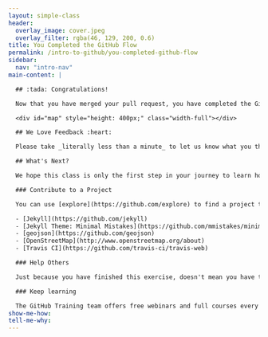 ```yaml
---
layout: simple-class
header:
  overlay_image: cover.jpeg
  overlay_filter: rgba(46, 129, 200, 0.6)
title: You Completed the GitHub Flow
permalink: /intro-to-github/you-completed-github-flow
sidebar:
  nav: "intro-nav"
main-content: |

  ## :tada: Congratulations!

  Now that you have merged your pull request, you have completed the GitHub workflow! Check out your new pin on the map!

  <div id="map" style="height: 400px;" class="width-full"></div>

  ## We Love Feedback :heart:

  Please take _literally less than a minute_ to let us know what you think of this course. You may also choose to opt-in for updates on future classes. [Start Survey](http://www.surveygizmo.com/s3/3288550/intro-to-github)!

  ## What's Next?

  We hope this class is only the first step in your journey to learn how to use GitHub, and that it has shown you how easy it is to contribute to projects. If you are ready for next steps, here are some ideas.

  ### Contribute to a Project

  You can use [explore](https://github.com/explore) to find a project to contribute to OR better yet, you can contribute to one of the open source projects that helped make this class a reality:

  - [Jekyll](https://github.com/jekyll)
  - [Jekyll Theme: Minimal Mistakes](https://github.com/mmistakes/minimal-mistakes)
  - [geojson](https://github.com/geojson)
  - [OpenStreetMap](http://www.openstreetmap.org/about)
  - [Travis CI](https://github.com/travis-ci/travis-web)

  ### Help Others

  Just because you have finished this exercise, doesn't mean you have to leave. Feel free to drop in to open Issues anytime and help other learners who are completing the class. Or, drop an encouraging note in an old pull request. You might just be the reason they finish!

  ### Keep learning

  The GitHub Training team offers free webinars and full courses every month. Just visit the [GitHub Training](https://services.github.com/training/) site to enroll in our next course.
show-me-how:
tell-me-why:
---
```


